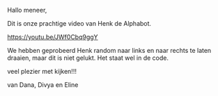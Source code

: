 Hallo meneer,

Dit is onze prachtige video van Henk de Alphabot.

https://youtu.be/JWf0Cbq9ggY

We hebben geprobeerd Henk random naar links en naar rechts te laten draaien, maar dit is niet gelukt. Het staat wel in de code.

veel plezier met kijken!!!

van Dana, Divya en Eline
